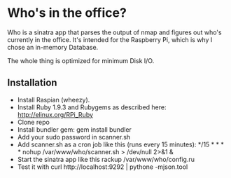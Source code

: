 # Who's in the office?

Who is a sinatra app that parses the output of nmap and figures out
who's currently in the office. It's intended for the Raspberry Pi,
which is why I chose an in-memory Database.

The whole thing is optimized for minimum Disk I/O.

## Installation

* Install Raspian (wheezy).
* Install Ruby 1.9.3 and Rubygems as described here: http://elinux.org/RPi_Ruby
* Clone repo
* Install bundler gem:
    gem install bundler
* Add your sudo password in scanner.sh
* Add scanner.sh as a cron job like this (runs every 15 minutes):
    */15 * * * * nohup /var/www/who/scanner.sh > /dev/null 2>&1 &
* Start the sinatra app like this
    rackup /var/www/who/config.ru
* Test it with curl http://localhost:9292 | pythone -mjson.tool
